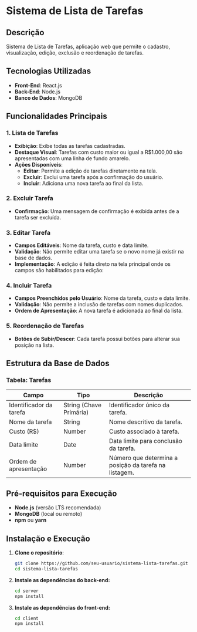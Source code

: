 # Sistema de Lista de Tarefas

## Descrição

Sistema de Lista de Tarefas, aplicação web que permite o cadastro, visualização, edição, exclusão e reordenação de tarefas.

## Tecnologias Utilizadas

- **Front-End**: React.js
- **Back-End**: Node.js
- **Banco de Dados**: MongoDB

## Funcionalidades Principais

### 1. Lista de Tarefas

- **Exibição**: Exibe todas as tarefas cadastradas.
- **Destaque Visual**: Tarefas com custo maior ou igual a R$1.000,00 são apresentadas com uma linha de fundo amarelo.
- **Ações Disponíveis**:
  - **Editar**: Permite a edição de tarefas diretamente na tela.
  - **Excluir**: Exclui uma tarefa após a confirmação do usuário.
  - **Incluir**: Adiciona uma nova tarefa ao final da lista.

### 2. Excluir Tarefa

- **Confirmação**: Uma mensagem de confirmação é exibida antes de a tarefa ser excluída.

### 3. Editar Tarefa

- **Campos Editáveis**: Nome da tarefa, custo e data limite.
- **Validação**: Não permite editar uma tarefa se o novo nome já existir na base de dados.
- **Implementação**: A edição é feita direto na tela principal onde os campos são habilitados para edição:

### 4. Incluir Tarefa

- **Campos Preenchidos pelo Usuário**: Nome da tarefa, custo e data limite.
- **Validação**: Não permite a inclusão de tarefas com nomes duplicados.
- **Ordem de Apresentação**: A nova tarefa é adicionada ao final da lista.

### 5. Reordenação de Tarefas

- **Botões de Subir/Descer**: Cada tarefa possui botões para alterar sua posição na lista.

## Estrutura da Base de Dados

### Tabela: Tarefas

| Campo                   | Tipo                    | Descrição                                             |
| ----------------------- | ----------------------- | ----------------------------------------------------- |
| Identificador da tarefa | String (Chave Primária) | Identificador único da tarefa.                        |
| Nome da tarefa          | String                  | Nome descritivo da tarefa.                            |
| Custo (R$)              | Number                  | Custo associado à tarefa.                             |
| Data limite             | Date                    | Data limite para conclusão da tarefa.                 |
| Ordem de apresentação   | Number                  | Número que determina a posição da tarefa na listagem. |

## Pré-requisitos para Execução

- **Node.js** (versão LTS recomendada)
- **MongoDB** (local ou remoto)
- **npm** ou **yarn**

## Instalação e Execução

1. **Clone o repositório**:
   ```bash
   git clone https://github.com/seu-usuario/sistema-lista-tarefas.git
   cd sistema-lista-tarefas
   ```
2. **Instale as dependências do back-end:**
   ```bash
   cd server
   npm install
   ```
3. **Instale as dependências do front-end:**
   ```bash
   cd client
   npm install
   ```
